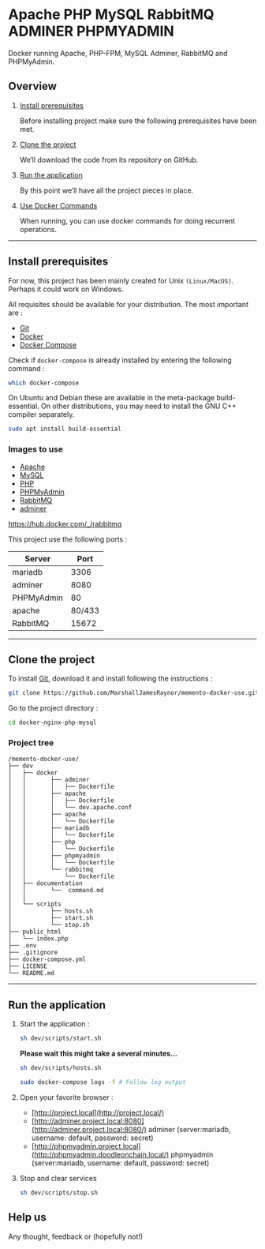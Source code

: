 # Apache PHP MySQL RabbitMQ ADMINER PHPMYADMIN
Docker running Apache, PHP-FPM, MySQL Adminer, RabbitMQ and PHPMyAdmin.

## Overview

1. [Install prerequisites](#install-prerequisites)

    Before installing project make sure the following prerequisites have been met.

2. [Clone the project](#clone-the-project)

    We’ll download the code from its repository on GitHub.

3. [Run the application](#run-the-application)

    By this point we’ll have all the project pieces in place.

4. [Use Docker Commands](#use-docker-commands)

    When running, you can use docker commands for doing recurrent operations.

___

## Install prerequisites

For now, this project has been mainly created for Unix `(Linux/MacOS)`. Perhaps it could work on Windows.

All requisites should be available for your distribution. The most important are :

* [Git](https://git-scm.com/downloads)
* [Docker](https://docs.docker.com/engine/installation/)
* [Docker Compose](https://docs.docker.com/compose/install/)

Check if `docker-compose` is already installed by entering the following command : 

```sh
which docker-compose
```

On Ubuntu and Debian these are available in the meta-package build-essential. On other distributions, you may need to install the GNU C++ compiler separately.

```sh
sudo apt install build-essential
```

### Images to use

* [Apache](https://hub.docker.com/_/httpd)
* [MySQL](https://hub.docker.com/_/mysql/)
* [PHP](https://hub.docker.com/_/php)
* [PHPMyAdmin](https://hub.docker.com/r/phpmyadmin/phpmyadmin/)
* [RabbitMQ](https://hub.docker.com/_/rabbitmq/)
* [adminer](https://hub.docker.com/_/adminer)

https://hub.docker.com/_/rabbitmq

This project use the following ports :

| Server     | Port |
|------------|------|
| mariadb    | 3306 |
| adminer    | 8080 |
| PHPMyAdmin | 80 |
| apache     | 80/433 |
| RabbitMQ | 15672 |

___

## Clone the project

To install [Git](http://git-scm.com/book/en/v2/Getting-Started-Installing-Git), download it and install following the instructions :

```sh
git clone https://github.com/MarshallJamesRaynor/memento-docker-use.git
```

Go to the project directory :

```sh
cd docker-nginx-php-mysql
```

### Project tree
```
/memento-docker-use/
├── dev
│   ├── docker
│   │       ├── adminer
│   │       │   ├── Dockerfile
│   │       ├── apache
│   │       │   ├── Dockerfile
│   │       │   └── dev.apache.conf
│   │       ├── apache
│   │       │   └── Dockerfile
│   │       ├── mariadb
│   │       │   └── Dockerfile
│   │       ├── php
│   │       │   └── Dockerfile
│   │       ├── phpmyadmin
│   │       │   └── Dockerfile
│   │       └── rabbitmq
│   │           └── Dockerfile
│   ├── documentation
│   │       └──  command.md
│   │      
│   └── scripts
│           ├── hosts.sh
│           ├── start.sh
│           └── stop.sh
├── public_html
│   └── index.php
├── .env
├── .gitignore
├── docker-compose.yml    
├── LICENSE  
└── README.md
```
___

## Run the application


1. Start the application :

    ```sh
    sh dev/scripts/start.sh
    ```

    **Please wait this might take a several minutes...**
    ```sh
    sh dev/scripts/hosts.sh
    ```

    ```sh
    sudo docker-compose logs -f # Follow log output
    ```

3. Open your favorite browser :

    * [http://project.local](http://project.local/)
    * [http://adminer.project.local:8080](http://adminer.project.local:8080/) adminer (server:mariadb, username: default, password: secret)
    * [http://phpmyadmin.project.local](http://phpmyadmin.doodleonchain.local/) phpmyadmin (server:mariadb, username: default, password: secret)

4. Stop and clear services

    ```sh
    sh dev/scripts/stop.sh
    ```



## Help us

Any thought, feedback or (hopefully not!)